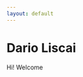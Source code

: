 ```yaml
---
layout: default
---
```


<link rel="stylesheet" href="assets/style.css">


# Dario Liscai

Hi! Welcome